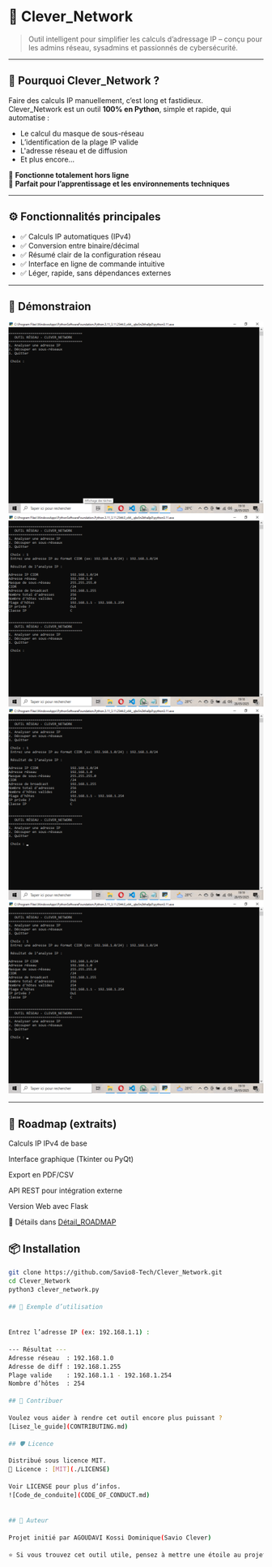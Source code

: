 # 🧠 Clever_Network

> Outil intelligent pour simplifier les calculs d’adressage IP – conçu pour les admins réseau, sysadmins et passionnés de cybersécurité.

---

## 🚀 Pourquoi Clever_Network ?

Faire des calculs IP manuellement, c’est long et fastidieux.  
Clever_Network est un outil **100% en Python**, simple et rapide, qui automatise :
- Le calcul du masque de sous-réseau
- L’identification de la plage IP valide
- L'adresse réseau et de diffusion
- Et plus encore…

📍 **Fonctionne totalement hors ligne**  
🧠 **Parfait pour l’apprentissage et les environnements techniques**

---

## ⚙️ Fonctionnalités principales

- ✅ Calculs IP automatiques (IPv4)
- ✅ Conversion entre binaire/décimal
- ✅ Résumé clair de la configuration réseau
- ✅ Interface en ligne de commande intuitive
- ✅ Léger, rapide, sans dépendances externes

---

## 🚀 Démonstraion 
![Image1 Clever.Network](Picture1.png)
![Image2 Clever.Network](Picture2.png)
![Image3 Clever.Network](Picture3.png)
![Image4 Clever.Network](Picture3.png)

---

## 🔮 Roadmap (extraits)
 Calculs IP IPv4 de base

 Interface graphique (Tkinter ou PyQt)

 Export en PDF/CSV

 API REST pour intégration externe

 Version Web avec Flask

📍 Détails dans 
[Détail_ROADMAP](ROADMAP.md)


## 📦 Installation

```bash
git clone https://github.com/Savio8-Tech/Clever_Network.git
cd Clever_Network
python3 clever_network.py

## 🧪 Exemple d’utilisation


Entrez l’adresse IP (ex: 192.168.1.1) :

--- Résultat ---
Adresse réseau  : 192.168.1.0
Adresse de diff : 192.168.1.255
Plage valide    : 192.168.1.1 - 192.168.1.254
Nombre d’hôtes  : 254

## 🤝 Contribuer

Voulez vous aider à rendre cet outil encore plus puissant ?
[Lisez_le_guide](CONTRIBUTING.md)

## 🛡️ Licence

Distribué sous licence MIT.
📄 Licence : [MIT](./LICENSE)

Voir LICENSE pour plus d’infos.
![Code_de_conduite](CODE_OF_CONDUCT.md)


## 📣 Auteur

Projet initié par AGOUDAVI Kossi Dominique(Savio Clever)

⭐ Si vous trouvez cet outil utile, pensez à mettre une étoile au projet pour le soutenir !
